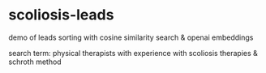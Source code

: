 # scoliosis-leads

demo of leads sorting with cosine similarity search & openai embeddings

search term: physical therapists with experience with scoliosis therapies & schroth method
